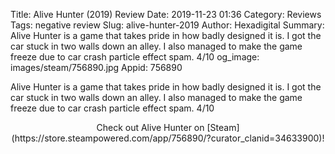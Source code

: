 Title: Alive Hunter (2019) Review
Date: 2019-11-23 01:36
Category: Reviews
Tags: negative review
Slug: alive-hunter-2019
Author: Hexadigital
Summary: Alive Hunter is a game that takes pride in how badly designed it is. I got the car stuck in two walls down an alley. I also managed to make the game freeze due to car crash particle effect spam. 4/10
og_image: images/steam/756890.jpg
Appid: 756890

Alive Hunter is a game that takes pride in how badly designed it is. I got the car stuck in two walls down an alley. I also managed to make the game freeze due to car crash particle effect spam. 4/10

<center>Check out Alive Hunter on [Steam](https://store.steampowered.com/app/756890/?curator_clanid=34633900)!</center>
